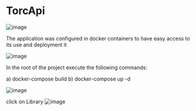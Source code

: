 # TorcApi


![image](https://github.com/alejolesor/TorcApi/assets/10835457/6cc8b3d3-6224-4b8b-9358-077bad151409)

The application was configured in docker containers to have easy access to its use and deployment it

![image](https://github.com/alejolesor/TorcApi/assets/10835457/badf265d-6fe9-4d33-a70a-0d7ca68a9bf1)


In the root of the project execute the following commands:

a) docker-compose build b) docker-compose up -d


![image](https://github.com/alejolesor/TorcApi/assets/10835457/347ab547-4002-46cb-9ec6-820ec067d085)

click on Library
![image](https://github.com/alejolesor/TorcApi/assets/10835457/dc532695-bbd7-47f9-91df-b39cbedcb742)

